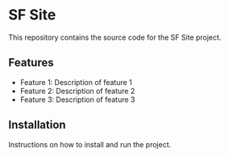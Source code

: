 # SF Site
This repository contains the source code for the SF Site project.
## Features
- Feature 1: Description of feature 1
- Feature 2: Description of feature 2
- Feature 3: Description of feature 3
## Installation
Instructions on how to install and run the project.
